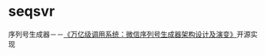 # seqsvr
序列号生成器－－[《万亿级调用系统：微信序列号生成器架构设计及演变》](http://mp.weixin.qq.com/s?__biz=MzI4NDMyNTU2Mw==&mid=2247483679&idx=1&sn=584dbd80aa08fa1188627ad725680928&mpshare=1&scene=1&srcid=1208L9z4yXKLW60rPph2ZmMn#rd)开源实现

